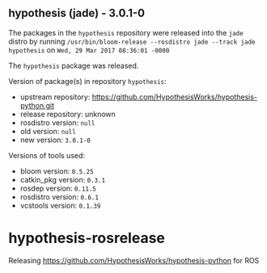 ## hypothesis (jade) - 3.0.1-0

The packages in the `hypothesis` repository were released into the `jade` distro by running `/usr/bin/bloom-release --rosdistro jade --track jade hypothesis` on `Wed, 29 Mar 2017 08:36:01 -0000`

The `hypothesis` package was released.

Version of package(s) in repository `hypothesis`:

- upstream repository: https://github.com/HypothesisWorks/hypothesis-python.git
- release repository: unknown
- rosdistro version: `null`
- old version: `null`
- new version: `3.0.1-0`

Versions of tools used:

- bloom version: `0.5.25`
- catkin_pkg version: `0.3.1`
- rosdep version: `0.11.5`
- rosdistro version: `0.6.1`
- vcstools version: `0.1.39`


# hypothesis-rosrelease
Releasing https://github.com/HypothesisWorks/hypothesis-python for ROS
